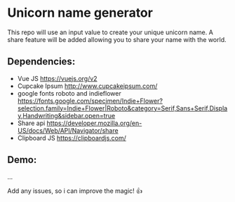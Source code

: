 # Unicorn name generator

This repo will use an input value to create your unique unicorn name. A share feature will be added allowing you to share your name with the world.

## Dependencies:
* Vue JS https://vuejs.org/v2
* Cupcake Ipsum http://www.cupcakeipsum.com/
* google fonts roboto and indieflower https://fonts.google.com/specimen/Indie+Flower?selection.family=Indie+Flower|Roboto&category=Serif,Sans+Serif,Display,Handwriting&sidebar.open=true
* Share api https://developer.mozilla.org/en-US/docs/Web/API/Navigator/share
* Clipboard JS https://clipboardjs.com/

## Demo:
...

Add any issues, so i can improve the magic! 
👍

